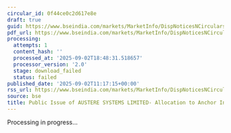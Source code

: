 ```yaml
---
circular_id: 0f44ce0c2d617e8e
draft: true
guid: https://www.bseindia.com/markets/MarketInfo/DispNoticesNCirculars.aspx?Noticeid={24B384BC-3309-456E-8869-432EE504E8CD}&noticeno=20250902-19&dt=09/02/2025&icount=19&totcount=59&flag=0
pdf_url: https://www.bseindia.com/markets/MarketInfo/DispNoticesNCirculars.aspx?Noticeid={24B384BC-3309-456E-8869-432EE504E8CD}&noticeno=20250902-19&dt=09/02/2025&icount=19&totcount=59&flag=0
processing:
  attempts: 1
  content_hash: ''
  processed_at: '2025-09-02T18:48:31.518657'
  processor_version: '2.0'
  stage: download_failed
  status: failed
published_date: '2025-09-02T11:17:15+00:00'
rss_url: https://www.bseindia.com/markets/MarketInfo/DispNoticesNCirculars.aspx?Noticeid={24B384BC-3309-456E-8869-432EE504E8CD}&noticeno=20250902-19&dt=09/02/2025&icount=19&totcount=59&flag=0
source: bse
title: Public Issue of AUSTERE SYSTEMS LIMITED- Allocation to Anchor Investors
---
```


Processing in progress...